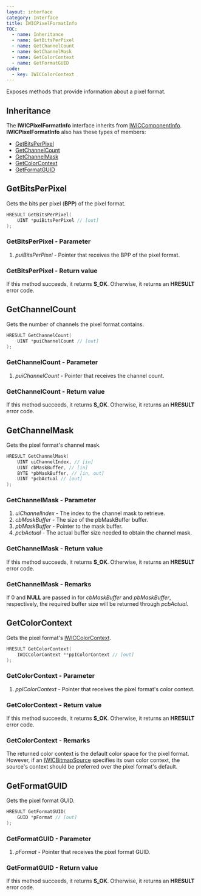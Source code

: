 ```yaml
---
layout: interface
category: Interface
title: IWICPixelFormatInfo
TOC:
  - name: Inheritance
  - name: GetBitsPerPixel
  - name: GetChannelCount
  - name: GetChannelMask
  - name: GetColorContext
  - name: GetFormatGUID
code:
  - key: IWICColorContext
---
```


Exposes methods that provide information about a pixel format.

## Inheritance

[wci]: IWICComponentInfo

The **IWICPixelFormatInfo** interface inherits from [IWICComponentInfo][wci].
**IWICPixelFormatInfo** also has these types of members:

- [GetBitsPerPixel](#getbitsperpixel)
- [GetChannelCount](#getchannelcount)
- [GetChannelMask](#getchannelmask)
- [GetColorContext](#getcolorcontext)
- [GetFormatGUID](#getformatguid)

## GetBitsPerPixel

Gets the bits per pixel (**BPP**) of the pixel format.

```cpp
HRESULT GetBitsPerPixel(
    UINT *puiBitsPerPixel // [out]
);
```

### GetBitsPerPixel - Parameter

1. *puiBitsPerPixel* - Pointer that receives the BPP of the pixel format.

### GetBitsPerPixel - Return value

If this method succeeds, it returns **S_OK**.
Otherwise, it returns an **HRESULT** error code.

## GetChannelCount

Gets the number of channels the pixel format contains.

```cpp
HRESULT GetChannelCount(
    UINT *puiChannelCount // [out]
);
```

### GetChannelCount - Parameter

1. *puiChannelCount* - Pointer that receives the channel count.

### GetChannelCount - Return value

If this method succeeds, it returns **S_OK**.
Otherwise, it returns an **HRESULT** error code.

## GetChannelMask

Gets the pixel format's channel mask.

```cpp
HRESULT GetChannelMask(
    UINT uiChannelIndex, // [in]
    UINT cbMaskBuffer, // [in]
    BYTE *pbMaskBuffer, // [in, out]
    UINT *pcbActual // [out]
);
```

### GetChannelMask - Parameter

1. *uiChannelIndex* - The index to the channel mask to retrieve.
2. *cbMaskBuffer* - The size of the pbMaskBuffer buffer.
3. *pbMaskBuffer* - Pointer to the mask buffer.
4. *pcbActual* - The actual buffer size needed to obtain the channel mask.

### GetChannelMask - Return value

If this method succeeds, it returns **S_OK**.
Otherwise, it returns an **HRESULT** error code.

### GetChannelMask - Remarks

If 0 and **NULL** are passed in for *cbMaskBuffer* and *pbMaskBuffer*, respectively, the required buffer size will be returned through *pcbActual*.

## GetColorContext

Gets the pixel format's [IWICColorContext][wcc].

[wcc]: IWICColorContext

```cpp
HRESULT GetColorContext(
    IWICColorContext **ppIColorContext // [out]
);
```

### GetColorContext - Parameter

1. *ppIColorContext* - Pointer that receives the pixel format's color context.

### GetColorContext - Return value

If this method succeeds, it returns **S_OK**.
Otherwise, it returns an **HRESULT** error code.

### GetColorContext - Remarks

[wbs]: IWICBitmapSource

The returned color context is the default color space for the pixel format.
However, if an [IWICBitmapSource][wbs] specifies its own color context, the source's context should be preferred over the pixel format's default.

## GetFormatGUID

Gets the pixel format GUID.

```cpp
HRESULT GetFormatGUID(
    GUID *pFormat // [out]
);
```

### GetFormatGUID - Parameter

1. *pFormat* - Pointer that receives the pixel format GUID.

### GetFormatGUID - Return value

If this method succeeds, it returns **S_OK**.
Otherwise, it returns an **HRESULT** error code.
